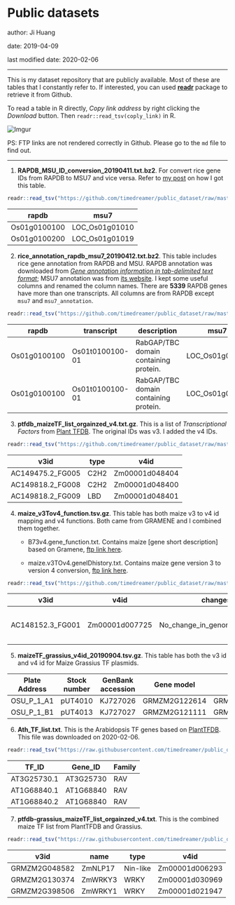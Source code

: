 # Public datasets

author: Ji Huang

date: 2019-04-09

last modified date: 2020-02-06

---

This is my dataset repository that are publicly available. Most of these are tables that I constantly refer to. If interested, you can used **[readr](https://readr.tidyverse.org/index.html)** package to retrieve it from Github.

To read a table in R directly, *Copy link address* by right clicking the *Download* button. Then `readr::read_tsv(coply_link)` in R.

![Imgur](https://i.imgur.com/PWbrdo9.png)

PS: FTP links are not rendered correctly in Github. Please go to the `md` file to find out.

---

1. **RAPDB_MSU_ID_conversion_20190411.txt.bz2**. For convert rice gene IDs from RAPDB to MSU7 and vice versa. Refer to [my post](https://jhuang.netlify.com/post/rice-rapdb-to-msu7-id-conversion/) on how I got this table.

```r
readr::read_tsv("https://github.com/timedreamer/public_dataset/raw/master/RAPDB_MSU_ID_conversion_20190411.txt.gz")
```

| rapdb        	| msu7           	|
|--------------	|----------------	|
| Os01g0100100 	| LOC_Os01g01010 	|
| Os01g0100200 	| LOC_Os01g01019 	|


2. **rice_annotation_rapdb_msu7_20190412.txt.bz2**. This table includes rice gene annotation from RAPDB and MSU. RAPDB annotation was downloaded from [*Gene annotation information in tab-delimited text format*](https://rapdb.dna.affrc.go.jp/download/irgsp1.html); MSU7 annotation was from [its website](http://rice.plantbiology.msu.edu/pub/data/Eukaryotic_Projects/o_sativa/annotation_dbs/pseudomolecules/version_7.0/all.dir/). I kept some useful columns and renamed the column names. There are **5339** RAPDB genes have more than one transcripts. All columns are from RAPDB except `msu7` and `msu7_annotation`.

```r
readr::read_tsv("https://github.com/timedreamer/public_dataset/raw/master/rice_annotation_rapdb_msu7_20190412.txt.gz")
```

| rapdb        	| transcript      	| description                           	| msu7           	| msu7_annotation                          	| oryzabase_synonym 	| oryzabase_name 	| transcript_evidence                   	| orf_evidence     	| flcDNA_cloneID 	|
|--------------	|-----------------	|---------------------------------------	|----------------	|------------------------------------------	|-------------------	|----------------	|---------------------------------------	|------------------	|----------------	|
| Os01g0100100 	| Os01t0100100-01 	| RabGAP/TBC domain containing protein. 	| LOC_Os01g01010 	| TBC domain containing protein, expressed 	| NA                	| NA             	| AK242339 (DDBJ, antisense transcript) 	| Q655M0 (UniProt) 	| J075199P03     	|
| Os01g0100100 	| Os01t0100100-01 	| RabGAP/TBC domain containing protein. 	| LOC_Os01g01010 	| TBC domain containing protein, expressed 	| NA                	| NA             	| AK242339 (DDBJ, antisense transcript) 	| Q655M0 (UniProt) 	| J075199P03     	|


3. **ptfdb_maizeTF_list_orgainzed_v4.txt.gz**. This is a list of *Transcriptional Factors* from [Plant TFDB](http://planttfdb.cbi.pku.edu.cn/download.php#oid_tfid). The original IDs was v3. I added the v4 IDs.

```r
readr::read_tsv("https://github.com/timedreamer/public_dataset/raw/master/ptfdb_maizeTF_list_orgainzed_v4.txt.gz")
```

| v3id             	| type 	| v4id           	|
|------------------	|------	|----------------	|
| AC149475.2_FG005 	| C2H2 	| Zm00001d048404 	|
| AC149818.2_FG008 	| C2H2 	| Zm00001d048400 	|
| AC149818.2_FG009 	| LBD  	| Zm00001d048401 	|

4. **maize_v3Tov4_function.tsv.gz**. This table has both maize v3 to v4 id mapping and v4 functions. Both came from GRAMENE and I combined them together.

	+ B73v4.gene_function.txt. Contains maize [gene short description] based on Gramene, [ftp link here](ftp://ftp.gramene.org/pub/gramene/archives/PAST_RELEASES/release-58/gff3/zea_mays/gene_function/B73v4.gene_function.txt).

	+ maize.v3TOv4.geneIDhistory.txt. Contains maize gene version 3 to version 4 conversion, [ftp link here](ftp://ftp.gramene.org/pub/gramene/archives/PAST_RELEASES/release-58/gff3/zea_mays/gene_id_mapping_v3_to_v4/maize.v3TOv4.geneIDhistory.txt).

```r
readr::read_tsv("https://github.com/timedreamer/public_dataset/raw/master/maize_v3Tov4_function.tsv.gz")
```

| v3id             	| v4id           	| changes                       	| method                   	| type   	| annotation                    	| source           	|
|------------------	|----------------	|-------------------------------	|--------------------------	|--------	|-------------------------------	|------------------	|
| AC148152.3_FG001 	| Zm00001d007725 	| No_change_in_genomic_sequence 	| Gene_Tree/Direct_mapping 	| 1-to-1 	| Ankyrin repeat family protein 	| [source:homolog] 	|

5. **maizeTF_grassius_v4id_20190904.tsv.gz**. This table has both the v3 id and v4 id for Maize Grassius TF plasmids.

**Plate Address**|**Stock number**|**GenBank accession**|**Gene model**|**Transcript**|**Template**|**type**|**v4id**
:-----:|:-----:|:-----:|:-----:|:-----:|:-----:|:-----:|:-----:
OSU\_P\_1\_A1|pUT4010|KJ727026|GRMZM2G122614|GRMZM2G122614\_T01|Synthetic|ARF|Zm00001d003011
OSU\_P\_1\_B1|pUT4013|KJ727027|GRMZM2G121111|GRMZM2G121111\_T01|Synthetic|MYB\_related|Zm00001d024809


6. **Ath_TF_list.txt**. This is the Arabidopsis TF genes based on [PlantTFDB](http://planttfdb.cbi.pku.edu.cn/download.php). This file was downloaded on 2020-02-06.

```r
readr::read_tsv("https://raw.githubusercontent.com/timedreamer/public_dataset/master/Ath_TF_list.txt")
```

| TF_ID       | Gene_ID   | Family |
|-------------|-----------|--------|
| AT3G25730.1 | AT3G25730 | RAV    |
| AT1G68840.1 | AT1G68840 | RAV    |
| AT1G68840.2 | AT1G68840 | RAV    |


7. **ptfdb-grassius_maizeTF_list_orgainzed_v4.txt**. This is the combined maize TF list from PlantTFDB and Grassius.

```r
readr::read_tsv("https://raw.githubusercontent.com/timedreamer/public_dataset/master/ptfdb-grassius_maizeTF_list_orgainzed_v4.txt")
```

| v3id          | name    | type     | v4id           |
|---------------|---------|----------|----------------|
| GRMZM2G048582 | ZmNLP17 | Nin-like | Zm00001d006293 |
| GRMZM2G130374 | ZmWRKY3 | WRKY     | Zm00001d030969 |
| GRMZM2G398506 | ZmWRKY1 | WRKY     | Zm00001d021947 |
